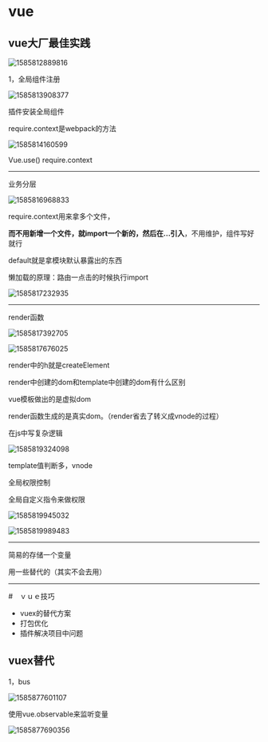 # vue

## vue大厂最佳实践

![1585812889816](imge/1585812889816.png)

1，全局组件注册

![1585813908377](imge/1585813908377.png)

插件安装全局组件

require.context是webpack的方法

![1585814160599](imge/1585814160599.png)

Vue.use()  require.context

---

业务分层

![1585816968833](imge/1585816968833.png)



require.context用来拿多个文件，

**而不用新增一个文件，就import一个新的，然后在...引入**，不用维护，组件写好就行

default就是拿模块默认暴露出的东西

懒加载的原理：路由一点击的时候执行import

![1585817232935](imge/1585817232935.png)

---

render函数

![1585817392705](imge/1585817392705.png)

![1585817676025](imge/1585817676025.png)

render中的h就是createElement

render中创建的dom和template中创建的dom有什么区别

vue模板做出的是虚拟dom

render函数生成的是真实dom。（render省去了转义成vnode的过程）

在js中写复杂逻辑

![1585819324098](imge/1585819324098.png)

template值判断多，vnode



全局权限控制

全局自定义指令来做权限

![1585819945032](imge/1585819945032.png)

![1585819989483](imge/1585819989483.png)

----

简易的存储一个变量

用一些替代的（其实不会去用）

----

#　ｖｕｅ技巧

- vuex的替代方案
- 打包优化
- 插件解决项目中问题

## vuex替代

1，bus



![1585877601107](imge/1585877601107.png)

使用vue.observable来监听变量

![1585877690356](imge/1585877690356.png)

